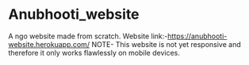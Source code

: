 # Anubhooti_website
A ngo website made from scratch.
Website link:-https://anubhooti-website.herokuapp.com/
NOTE- This website is not yet responsive and therefore it only works flawlessly on mobile devices.
